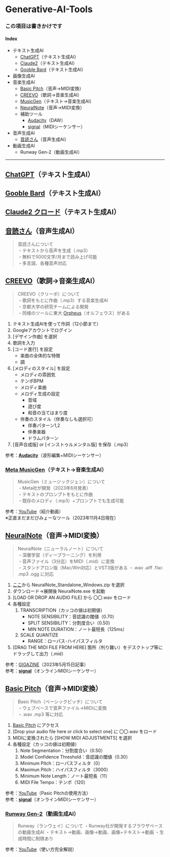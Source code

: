# Generative-AI-Tools

### この項目は書きかけです

#### Index
* テキスト生成AI
    * [ChatGPT](#ChatGPT)（テキスト生成AI）
    * [Claude2](#Claude)（テキスト生成AI）
    * [Gooble Bard](#Bard)（テキスト生成AI）
* 画像生成AI
* 音楽生成AI
    * [Basic Pitch](#BasicPitch)（音声→MIDI変換）
    * [CREEVO](#CREEVO)（歌詞→音楽生成AI）
    * [MusicGen](#MusicGen)（テキスト→音楽生成AI）
    * [NeuralNote](#NeuralNote)（音声→MIDI変換）
    * 補助ツール
        * [Audacity](https://apps.microsoft.com/detail/audacity/XP8K0J757HHRDW?hl=ja-jp&gl=JP)（DAW）
        * [signal](https://signal.vercel.app/)（MIDIシーケンサー）
* 音声生成AI
    * [音読さん](#ondoku)（音声生成AI）
* 動画生成AI
    * Runway Gen-2（動画生成AI）

***
<a id="ChatGPT"></a>

## [ChatGPT](https://chat.openai.com/)（テキスト生成AI）


<a id="Bard"></a>

## [Gooble Bard](https://bard.google.com/chat)（テキスト生成AI）


<a id="Claude"></a>

## [Claude2 クロード](https://claude.ai/chats)（テキスト生成AI）


<a id="ondoku"></a>

## [**音読さん**](https://ondoku3.com/ja/)（音声生成AI）

> 音読さんについて  
    ・テキストから音声を生成（.mp3）  
    ・無料で5000文字/月まで読み上げ可能  
    ・多言語、各種音声対応


<a id="CREEVO"></a>

## [**CREEVO**](https://creevo-music.com/)（歌詞→音楽生成AI）

> CREEVO（クリーボ）について  
    ・歌詞をもとに作曲（.mp3）する音楽生成AI  
    ・京都大学の研究チームによる開発  
    ・同様のツールに東大 [Orpheus](https://www.orpheus-music.org/)（オルフェウス）がある

1. テキスト生成AIを使って作詞（12小節まで）
1. Googleアカウントでログイン
1. [デザイン作曲] を選択
1. 歌詞を入力
1. [コード進行] を設定
    * 楽曲の全体的な特徴
    * 調
1. [メロディのスタイル] を設定
    * メロディの雰囲気
    * テンポBPM
    * メロディ楽曲
    * メロディ生成の設定
        * 音域
        * 遊び度
        * 和音の当てはまり度
    * 伴奏のスタイル（伴奏なしも選択可）
        * 伴奏パターン1,2
        * 伴奏楽器
        * ドラムパターン
1. [音声合成版] or [インストゥルメンタル版] を保存（.mp3）  

参考：[**Audacity**](https://apps.microsoft.com/detail/audacity/XP8K0J757HHRDW?hl=ja-jp&gl=JP)（波形編集+MIDIシーケンサー）  


<a id="MusicGen"></a>

### [**Meta MusicGen**](https://huggingface.co/spaces/facebook/MusicGen)（テキスト→音楽生成AI）

> MusicGen（ミュージックジェン）について  
    ・Meta社が開発（2023年6月発表）  
    ・テキストのプロンプトをもとに作曲  
    ・既存のメロディ（.mp3）+プロンプトでも生成可能  

参考：[YouTube](https://www.youtube.com/results?search_query=Meta+MusicGen)（紹介動画）  
※正直まだまだびみょーなツール（2023年11月4日現在）  


<a id="NeuralNote"></a>

## [**NeuralNote**](https://github.com/DamRsn/NeuralNote)（音声→MIDI変換）

> NeuralNote（ニューラルノート）について  
    ・深層学習（ディープラーニング）を利用  
    ・音声ファイル（3分迄）をMIDI（.mid）に変換  
    ・スタンドアロン版（Mac/Win対応）とVST3版がある
    ・.wav .aiff .flac .mp3 .ogg に対応

1. [ここ](https://github.com/DamRsn/NeuralNote/releases)から NeuralNote_Standalone_Windows.zip を選択
1. ダウンロード→展開後 NeuralNote.exe を起動
1. [LOAD OR DROP AN AUDIO FILE] から 〇〇.wav をロード
1. 各種設定  
    1. TRANSCRIPTION（カッコの値は初期値）
        * NOTE SENSIBILITY：音認識の閾値（0.70）
        * SPLIT SENSIBILITY：分割度合い（0.50）
        * MIN NOTE DURATION：ノート最短長（125ms）
    1. SCALE QUANTIZE
        * RANGE：ローパス･ハイパスフィルタ
1. [DRAG THE MIDI FILE FROM HERE] 箇所（判り難い）をデスクトップ等にドラッグして出力（.mid）  

参考：[GIGAZINE](https://gigazine.net/news/20230515-neuralnote/)（2023年5月15日記事）  
参考：[**signal**](https://signal.vercel.app/)（オンラインMIDIシーケンサー）  


<a id="BasicPitch"></a>

## [Basic Pitch](https://basicpitch.spotify.com/)（音声→MIDI変換）

> Basic Pitch（ベーシックピッチ）について  
    ・ウェブベースで音声ファイル→MIDIに変換  
    ・.wav .mp3 等に対応

1. [Basic Pitch](https://basicpitch.spotify.com/) にアクセス
1. [Drop your audio file here or click to select one] に 〇〇.wav をロード
1. MIDIに変換されたら [SHOW MIDI ADJUSTMENTS] を選択
1. 各種設定（カッコの値は初期値）
    1. Note Segmentation：分割度合い（0.50）
    1. Model Confidence Threshold：音認識の閾値（0.30）
    1. Minimum Pitch：ローパスフィルタ（0）
    1. Maximun Pitch：ハイパスフィルタ（3000）
    1. Minimum Note Length：ノート最短長（11）
    1. MIDI File Tempo：テンポ（120）

参考：[YouTube](https://www.youtube.com/watch?v=rFq_2CwFMwo)（Pasic Pitchの使用方法）  
参考：[**signal**](https://signal.vercel.app/)（オンラインMIDIシーケンサー）  


### [**Runway Gen-2**](https://app.runwayml.com/video-tools/teams/takashi246ra/dashboard)（動画生成AI）

> Runway（ランウェイ）について
    ・Runway社が開発するブラウザベースの動画生成AI
    ・テキスト→動画、画像→動画、画像+テキスト→動画
    ・生成時間に制限あり

参考：[YouTube](https://www.youtube.com/watch?v=ncwGMlccMkU)（使い方完全解説）  
